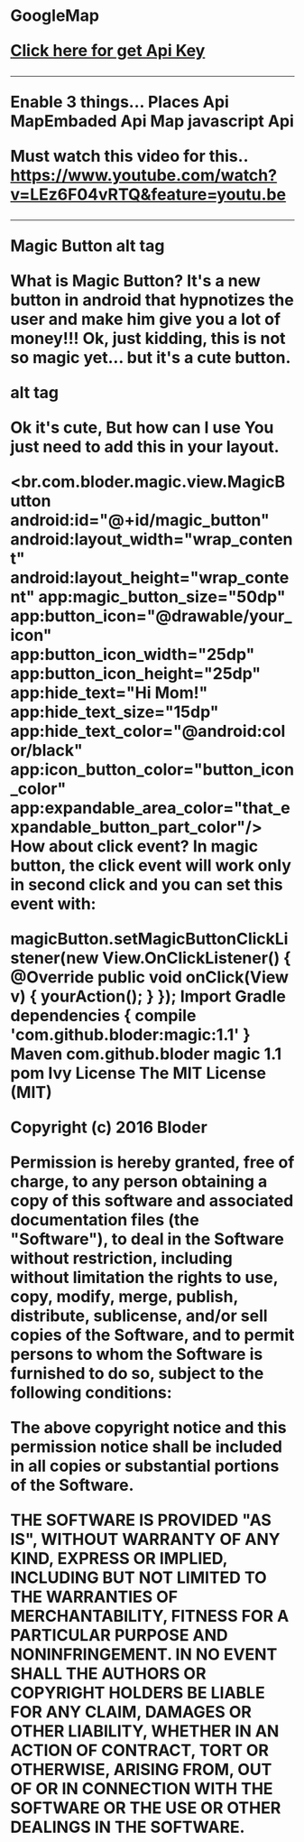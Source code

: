 <h1>
GoogleMap

<a href="https://console.developers.google.com/flows/enableapi?apiid=maps_android_backend&keyType=CLIENT_SIDE_ANDROID&r=88:96:69:E3:0A:F9:78:D8:82:15:09:6E:F3:0E:E6:EE:96:A9:7A:2A%3Bcom.hsnlearning.mymap">Click here for get Api Key </a>


--------------------
Enable 3 things...
Places Api
MapEmbaded Api 
Map javascript Api

Must watch this video for this..
https://www.youtube.com/watch?v=LEz6F04vRTQ&feature=youtu.be

---------------------------------------------------------
Magic Button
alt tag

What is Magic Button?
It's a new button in android that hypnotizes the user and make him give you a lot of money!!! 
Ok, just kidding, this is not so magic yet... but it's a cute button. 



alt tag 

Ok it's cute, But how can I use
You just need to add this in your layout.

<br.com.bloder.magic.view.MagicButton
        android:id="@+id/magic_button"
        android:layout_width="wrap_content"
        android:layout_height="wrap_content"
        app:magic_button_size="50dp"
        app:button_icon="@drawable/your_icon"
        app:button_icon_width="25dp"
        app:button_icon_height="25dp"
        app:hide_text="Hi Mom!"
        app:hide_text_size="15dp"
        app:hide_text_color="@android:color/black"
        app:icon_button_color="button_icon_color"
        app:expandable_area_color="that_expandable_button_part_color"/>
How about click event?
In magic button, the click event will work only in second click and you can set this event with:

magicButton.setMagicButtonClickListener(new View.OnClickListener() {
      @Override
      public void onClick(View v) {
        yourAction();
      }
});
Import
Gradle
dependencies {
    compile 'com.github.bloder:magic:1.1'
}
Maven
<dependency>
  <groupId>com.github.bloder</groupId>
  <artifactId>magic</artifactId>
  <version>1.1</version>
  <type>pom</type>
</dependency>
Ivy
<dependency org='com.github.bloder' name='magic' rev='1.1'>
  <artifact name='$AID' ext='pom'></artifact>
</dependency>
License
The MIT License (MIT)

Copyright (c) 2016 Bloder

Permission is hereby granted, free of charge, to any person obtaining a copy
of this software and associated documentation files (the "Software"), to deal
in the Software without restriction, including without limitation the rights
to use, copy, modify, merge, publish, distribute, sublicense, and/or sell
copies of the Software, and to permit persons to whom the Software is
furnished to do so, subject to the following conditions:

The above copyright notice and this permission notice shall be included in all
copies or substantial portions of the Software.

THE SOFTWARE IS PROVIDED "AS IS", WITHOUT WARRANTY OF ANY KIND, EXPRESS OR
IMPLIED, INCLUDING BUT NOT LIMITED TO THE WARRANTIES OF MERCHANTABILITY,
FITNESS FOR A PARTICULAR PURPOSE AND NONINFRINGEMENT. IN NO EVENT SHALL THE
AUTHORS OR COPYRIGHT HOLDERS BE LIABLE FOR ANY CLAIM, DAMAGES OR OTHER
LIABILITY, WHETHER IN AN ACTION OF CONTRACT, TORT OR OTHERWISE, ARISING FROM,
OUT OF OR IN CONNECTION WITH THE SOFTWARE OR THE USE OR OTHER DEALINGS IN THE
SOFTWARE.
